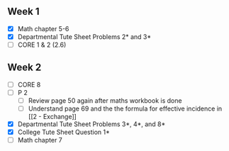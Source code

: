 ## Week 1
- [x] Math chapter 5-6
- [x] Departmental Tute Sheet Problems 2* and 3*
- [ ] CORE 1 & 2 (2.6)

## Week 2
- [ ] CORE 8
- [ ] P 2
	- [ ] Review page 50 again after maths workbook is done
	- [ ] Understand page 69 and the the formula for effective incidence in [[2 - Exchange]]
- [x] Departmental Tute Sheet Problems 3*, 4*, and 8*
- [x] College Tute Sheet Question 1*
- [ ] Math chapter 7